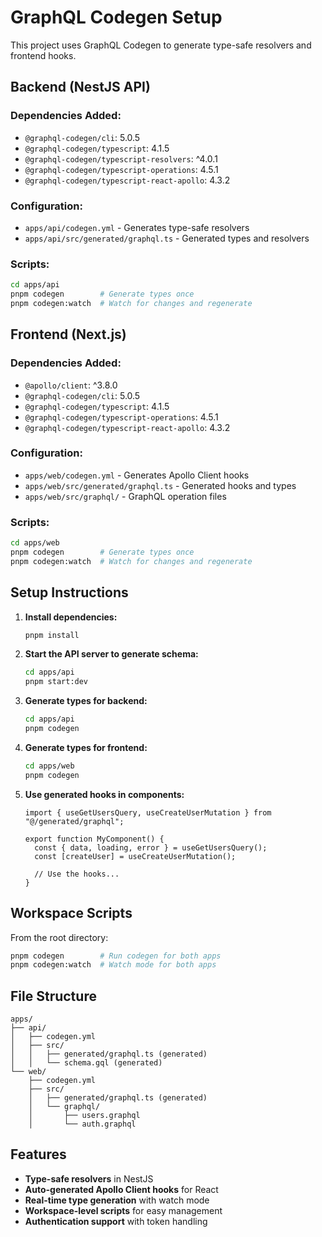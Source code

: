 # GraphQL Codegen Setup

This project uses GraphQL Codegen to generate type-safe resolvers and frontend hooks.

## Backend (NestJS API)

### Dependencies Added:
- `@graphql-codegen/cli`: 5.0.5
- `@graphql-codegen/typescript`: 4.1.5
- `@graphql-codegen/typescript-resolvers`: ^4.0.1
- `@graphql-codegen/typescript-operations`: 4.5.1
- `@graphql-codegen/typescript-react-apollo`: 4.3.2

### Configuration:
- `apps/api/codegen.yml` - Generates type-safe resolvers
- `apps/api/src/generated/graphql.ts` - Generated types and resolvers

### Scripts:
```bash
cd apps/api
pnpm codegen        # Generate types once
pnpm codegen:watch  # Watch for changes and regenerate
```

## Frontend (Next.js)

### Dependencies Added:
- `@apollo/client`: ^3.8.0
- `@graphql-codegen/cli`: 5.0.5
- `@graphql-codegen/typescript`: 4.1.5
- `@graphql-codegen/typescript-operations`: 4.5.1
- `@graphql-codegen/typescript-react-apollo`: 4.3.2

### Configuration:
- `apps/web/codegen.yml` - Generates Apollo Client hooks
- `apps/web/src/generated/graphql.ts` - Generated hooks and types
- `apps/web/src/graphql/` - GraphQL operation files

### Scripts:
```bash
cd apps/web
pnpm codegen        # Generate types once
pnpm codegen:watch  # Watch for changes and regenerate
```

## Setup Instructions

1. **Install dependencies:**
   ```bash
   pnpm install
   ```

2. **Start the API server to generate schema:**
   ```bash
   cd apps/api
   pnpm start:dev
   ```

3. **Generate types for backend:**
   ```bash
   cd apps/api
   pnpm codegen
   ```

4. **Generate types for frontend:**
   ```bash
   cd apps/web
   pnpm codegen
   ```

5. **Use generated hooks in components:**
   ```tsx
   import { useGetUsersQuery, useCreateUserMutation } from "@/generated/graphql";
   
   export function MyComponent() {
     const { data, loading, error } = useGetUsersQuery();
     const [createUser] = useCreateUserMutation();
     
     // Use the hooks...
   }
   ```

## Workspace Scripts

From the root directory:
```bash
pnpm codegen        # Run codegen for both apps
pnpm codegen:watch  # Watch mode for both apps
```

## File Structure

```
apps/
├── api/
│   ├── codegen.yml
│   ├── src/
│   │   ├── generated/graphql.ts (generated)
│   │   └── schema.gql (generated)
└── web/
    ├── codegen.yml
    ├── src/
    │   ├── generated/graphql.ts (generated)
    │   └── graphql/
    │       ├── users.graphql
    │       └── auth.graphql
```

## Features

- **Type-safe resolvers** in NestJS
- **Auto-generated Apollo Client hooks** for React
- **Real-time type generation** with watch mode
- **Workspace-level scripts** for easy management
- **Authentication support** with token handling 